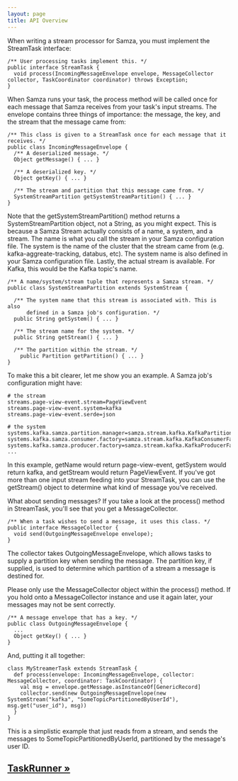 ```yaml
---
layout: page
title: API Overview
---
```


When writing a stream processor for Samza, you must implement the StreamTask interface:

```
/** User processing tasks implement this. */
public interface StreamTask {
  void process(IncomingMessageEnvelope envelope, MessageCollector collector, TaskCoordinator coordinator) throws Exception;
}
```

When Samza runs your task, the process method will be called once for each message that Samza receives from your task's input streams. The envelope contains three things of importance: the message, the key, and the stream that the message came from:

```
/** This class is given to a StreamTask once for each message that it receives. */
public class IncomingMessageEnvelope {
  /** A deserialized message. */
  Object getMessage() { ... }

  /** A deserialized key. */
  Object getKey() { ... }

  /** The stream and partition that this message came from. */
  SystemStreamPartition getSystemStreamPartition() { ... }
}
```
<!-- TODO This description and example needs to be updated to match SystemStreamPartition. -->
Note that the getSystemStreamPartition() method returns a SystemStreamPartition object, not a String, as you might expect. This is because a Samza Stream actually consists of a name, a system, and a stream. The name is what you call the stream in your Samza configuration file. The system is the name of the cluster that the stream came from (e.g. kafka-aggreate-tracking, databus, etc). The system name is also defined in your Samza configuration file. Lastly, the actual stream is available. For Kafka, this would be the Kafka topic's name.

```
/** A name/system/stream tuple that represents a Samza stream. */
public class SystemStreamPartition extends SystemStream {

  /** The system name that this stream is associated with. This is also
      defined in a Samza job's configuration. */
  public String getSystem() { ... }

  /** The stream name for the system. */
  public String getStream() { ... }

  /** The partition within the stream. */
    public Partition getPartition() { ... }
}
```

To make this a bit clearer, let me show you an example. A Samza job's configuration might have:

```
# the stream
streams.page-view-event.stream=PageViewEvent
streams.page-view-event.system=kafka
streams.page-view-event.serde=json

# the system
systems.kafka.samza.partition.manager=samza.stream.kafka.KafkaPartitionManager
systems.kafka.samza.consumer.factory=samza.stream.kafka.KafkaConsumerFactory
systems.kafka.samza.producer.factory=samza.stream.kafka.KafkaProducerFactory
...
```

In this example, getName would return page-view-event, getSystem would return kafka, and getStream would return PageViewEvent. If you've got more than one input stream feeding into your StreamTask, you can use the getStream() object to determine what kind of message you've received.

What about sending messages? If you take a look at the process() method in StreamTask, you'll see that you get a MessageCollector.

```
/** When a task wishes to send a message, it uses this class. */
public interface MessageCollector {
  void send(OutgoingMessageEnvelope envelope);
}
```

The collector takes OutgoingMessageEnvelope, which allows tasks to supply a partition key when sending the message. The partition key, if supplied, is used to determine which partition of a stream a message is destined for.

Please only use the MessageCollector object within the process() method. If you hold onto a MessageCollector instance and use it again later, your messages may not be sent correctly.

```
/** A message envelope that has a key. */
public class OutgoingMessageEnvelope {
  ...
  Object getKey() { ... }
}
```

And, putting it all together:

<!-- TODO Verify that this example actually works. -->

```
class MyStreamerTask extends StreamTask {
  def process(envelope: IncomingMessageEnvelope, collector: MessageCollector, coordinator: TaskCoordinator) {
    val msg = envelope.getMessage.asInstanceOf[GenericRecord]
    collector.send(new OutgoingMessageEnvelope(new SystemStream("kafka", "SomeTopicPartitionedByUserId"), msg.get("user_id"), msg))
  }
}
```

This is a simplistic example that just reads from a stream, and sends the messages to SomeTopicPartitionedByUserId, partitioned by the message's user ID.

## [TaskRunner &raquo;](../container/task-runner.html)
